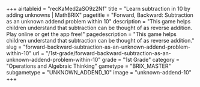 +++
airtableid = "recKaMed2aSO9z2Nf"
title = "Learn subtraction in 10 by adding unknowns | MathBRIX"
pagetitle = "Forward, Backward: Subtraction as an unknown addend problem within 10"
description = "This game helps children understand that subtraction can be thought of as reverse addition. Play online or get the app free!"
pagedescription = "This game helps children understand that subtraction can be thought of as reverse addition."
slug = "forward-backward-subtraction-as-an-unknown-addend-problem-within-10"
url = "/1st-grade/forward-backward-subtraction-as-an-unknown-addend-problem-within-10"
grade = "1st Grade"
category = "Operations and Algebraic Thinking"
gametype = "BRIX_MASTER"
subgametype = "UNKNOWN_ADDEND_10"
image = "unknown-addend-10"
+++